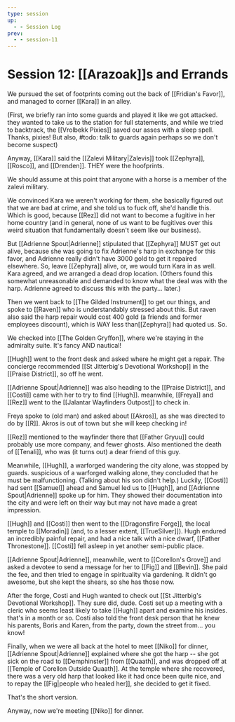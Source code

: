 ```yaml
---
type: session
up:
  - - Session Log
prev:
  - - session-11
---
```


# Session 12: [[Arazoak]]s and Errands

We pursued the set of footprints coming out the back of [[Fridian's Favor]], and managed to corner [[Kara]] in an alley. 

(First, we briefly ran into some guards and played it like we got attacked. they wanted to take us to the station for full statements, and while we tried to backtrack, the [[Vrolbekk Pixies]] saved our asses with a sleep spell. Thanks, pixies! But also, #todo: talk to guards again perhaps so we don't become suspect)

Anyway, [[Kara]] said the [[Zalevi Military|Zalevis]] took [[Zephyra]], [[Rosco]], and [[Drenden]]. THEY were the hoofprints. 

We should assume at this point that anyone with a horse is a member of the zalevi military. 

We convinced Kara we weren't working for them, she basically figured out that we are bad at crime, and she told us to fuck off, she'd handle this. Which is good, because [[Rez]] did not want to become a fugitive in her home country (and in general, none of us want to be fugitives over this weird situation that fundamentally doesn't seem like our business).

But [[Adrienne Spout|Adrienne]] stipulated that [[Zephyra]] MUST get out alive, because she was going to fix Adrienne's harp in exchange for this favor, and Adrienne really didn't have 3000 gold to get it repaired elsewhere. So, leave [[Zephyra]] alive, or, we would turn Kara in as well. Kara agreed, and we arranged a dead drop location. (Others found this somewhat unreasonable and demanded to know what the deal was with the harp. Adrienne agreed to discuss this with the party... later.)

Then we went back to [[The Gilded Instrument]] to get our things, and spoke to [[Raven]] who is understandably stressed about this. But raven also said the harp repair would cost 400 gold (a friends and former employees discount), which is WAY less than[[Zephyra]] had quoted us. So. 

We checked into  [[The Golden Gryffon]], where we're staying in the admiralty suite. It's fancy AND nautical! 

[[Hugh]] went to the front desk and asked where he might get a repair. The concierge recommended [[St Jitterbig's Devotional Workshop]] in the [[Praise District]], so off he went. 

[[Adrienne Spout|Adrienne]] was also heading to the [[Praise District]], and [[Costi]] came with her to try to find [[Hugh]]. meanwhile, [[Freya]] and [[Rez]] went to the [[Jalantar Wayfinders Outpost]] to check in.

Freya spoke to (old man) and asked about [[Akros]], as she was directed to do by [[R]]. Akros is out of town but she will keep checking in!

[[Rez]] mentioned to the wayfinder there that [[Father Gryuu]] could probably use more company, and fewer ghosts. Also mentioned the death of [[Tenali]], who was (it turns out) a dear friend of this guy. 

Meanwhile, [[Hugh]], a warforged wandering the city alone, was stopped by guards. suspicious of a warforged walking alone, they concluded that he must be malfunctioning. (Talking about his son didn't help.) Luckily, [[Costi]] had sent [[Samuel]] ahead and Samuel led us to [[Hugh]], and [[Adrienne Spout|Adrienne]] spoke up for him. They showed their documentation into the city and were left on their way but may not have made a great impression. 

[[Hugh]] and [[Costi]] then went to the [[Dragonsfire Forge]], the local temple to [[Moradin]] (and, to a lesser extent, [[TrueSilver]]). Hugh endured an incredibly painful repair, and had a nice talk with a nice dwarf, [[Father Thronestone]]. [[Costi]] fell asleep in yet another semi-public place. 

[[Adrienne Spout|Adrienne]], meanwhile, went to [[Corellon's Grove]] and asked a devotee to send a message for her to [[Fig]] and [[Bevin]]. She paid the fee, and then tried to engage in spirituality via gardening. It didn't go awesome, but she kept the shears, so she has those now.

After the forge, Costi and Hugh wanted to check out [[St Jitterbig's Devotional Workshop]]. They sure did, dude. Costi set up a meeting with a cleric who seems least likely to take [[Hugh]] apart and examine his insides. that's in a month or so. Costi also told the front desk person that he knew his parents, Boris and Karen, from the party, down the street from... you know! 

Finally, when we were all back at the hotel to meet [[Niko]] for dinner, [[Adrienne Spout|Adrienne]] explained where she got the harp -- she got sick on the road to [[Demphinster]] from [[Quaath]], and was dropped off at [[Temple of Corellon Outside Quaath]]. At the temple where she recovered, there was a very old harp that looked like it had once been quite nice, and to repay the [[Fig|people who healed her]], she decided to get it fixed. 

That's the short version. 

Anyway, now we're meeting [[Niko]] for dinner.

